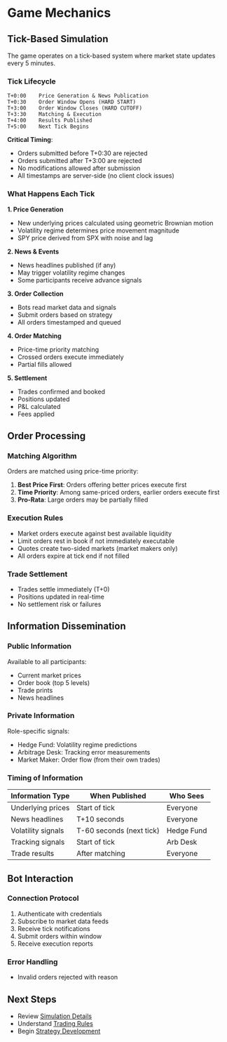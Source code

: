 # Game Mechanics

## Tick-Based Simulation

The game operates on a tick-based system where market state updates every 5 minutes.

### Tick Lifecycle

```
T+0:00    Price Generation & News Publication
T+0:30    Order Window Opens (HARD START)
T+3:00    Order Window Closes (HARD CUTOFF)
T+3:30    Matching & Execution
T+4:00    Results Published
T+5:00    Next Tick Begins
```

**Critical Timing**:

- Orders submitted before T+0:30 are rejected
- Orders submitted after T+3:00 are rejected
- No modifications allowed after submission
- All timestamps are server-side (no client clock issues)

### What Happens Each Tick

**1. Price Generation**

- New underlying prices calculated using geometric Brownian motion
- Volatility regime determines price movement magnitude
- SPY price derived from SPX with noise and lag

**2. News & Events**

- News headlines published (if any)
- May trigger volatility regime changes
- Some participants receive advance signals

**3. Order Collection**

- Bots read market data and signals
- Submit orders based on strategy
- All orders timestamped and queued

**4. Order Matching**

- Price-time priority matching
- Crossed orders execute immediately
- Partial fills allowed

**5. Settlement**

- Trades confirmed and booked
- Positions updated
- P&L calculated
- Fees applied

## Order Processing

### Matching Algorithm

Orders are matched using price-time priority:


1. **Best Price First**: Orders offering better prices execute first
2. **Time Priority**: Among same-priced orders, earlier orders execute first
3. **Pro-Rata**: Large orders may be partially filled

### Execution Rules

- Market orders execute against best available liquidity
- Limit orders rest in book if not immediately executable
- Quotes create two-sided markets (market makers only)
- All orders expire at tick end if not filled

### Trade Settlement

- Trades settle immediately (T+0)
- Positions updated in real-time
- No settlement risk or failures

## Information Dissemination

### Public Information

Available to all participants:

- Current market prices
- Order book (top 5 levels)
- Trade prints
- News headlines

### Private Information

Role-specific signals:

- Hedge Fund: Volatility regime predictions
- Arbitrage Desk: Tracking error measurements
- Market Maker: Order flow (from their own trades)

### Timing of Information

| Information Type   | When Published           | Who Sees   |
| ------------------ | ------------------------ | ---------- |
| Underlying prices  | Start of tick            | Everyone   |
| News headlines     | T+10 seconds             | Everyone   |
| Volatility signals | T-60 seconds (next tick) | Hedge Fund |
| Tracking signals   | Start of tick            | Arb Desk   |
| Trade results      | After matching           | Everyone   |

## Bot Interaction

### Connection Protocol

1. Authenticate with credentials
2. Subscribe to market data feeds
3. Receive tick notifications
4. Submit orders within window
5. Receive execution reports

### Error Handling

- Invalid orders rejected with reason

## Next Steps

- Review [Simulation Details](../simulation/price-generation.md)
- Understand [Trading Rules](../trading/order-types.md)
- Begin [Strategy Development](../../technical/index.md)
